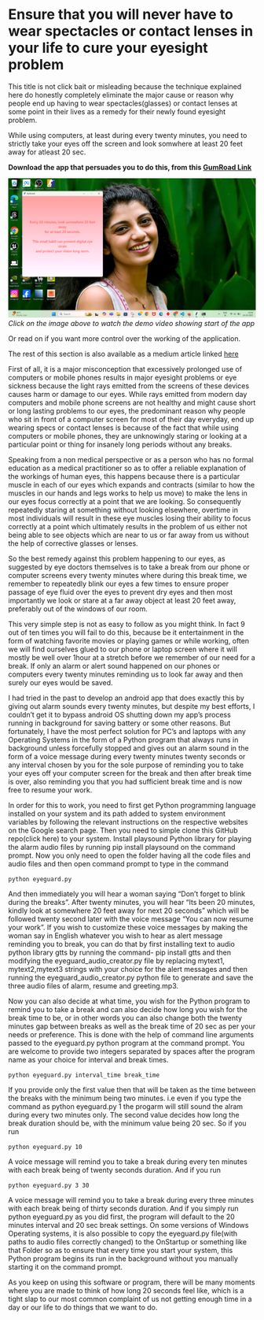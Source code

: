# Ensure that you will never have to wear spectacles or contact lenses in your life to cure your eyesight problem

This title is not click bait or misleading because the technique explained here do honestly completely eliminate the major cause or reason why people end up having to wear spectacles(glasses) or contact lenses at some point in their lives as a remedy for their newly found eyesight problem.

While using computers, at least during every twenty minutes, you need to strictly take your eyes off the screen and look somwhere at least 20 feet away for atleast 20 sec. 

**Download the app that persuades you to do this, from this [GumRoad Link](https://sreehari083.gumroad.com/l/lcbjw)** 

[![app](thumb.png)](https://sreehari1994.github.io/eye_guard/assets/readmeVideo.mp4)
*Click on the image above to watch the demo video showing start of the app*


Or read on if you want more control over the working of the application.

The rest of this section is also available as a medium article linked [here](https://medium.com/@sreehari.mras/ensure-that-you-will-never-have-to-wear-spectacles-or-contact-lenses-in-your-life-to-cure-your-a9cd3f07207a)

First of all, it is a major misconception that excessively prolonged use of computers or mobile phones results in major eyesight problems or eye sickness because the light rays emitted from the screens of these devices causes harm or damage to our eyes. While rays emitted from modern day computers and mobile phone screens are not healthy and might cause short or long lasting problems to our eyes, the predominant reason why people who sit in front of a computer screen for most of their day everyday, end up wearing specs or contact lenses is because of the fact that while using computers or mobile phones, they are unknowingly staring or looking at a particular point or thing for insanely long periods without any breaks.

Speaking from a non medical perspective or as a person who has no formal education as a medical practitioner so as to offer a reliable explanation of the workings of human eyes, this happens because there is a particular muscle in each of our eyes which expands and contracts (similar to how the muscles in our hands and legs works to help us move) to make the lens in our eyes focus correctly at a point that we are looking. So consequently repeatedly staring at something without looking elsewhere, overtime in most individuals will result in these eye muscles losing their ability to focus correctly at a point which ultimately results in the problem of us either not being able to see objects which are near to us or far away from us without the help of corrective glasses or lenses.

So the best remedy against this problem happening to our eyes, as suggested by eye doctors themselves is to take a break from our phone or computer screens every twenty minutes where during this break time, we remember to repeatedly blink our eyes a few times to ensure proper passage of eye fluid over the eyes to prevent dry eyes and then most importantly we look or stare at a far away object at least 20 feet away, preferably out of the windows of our room.

This very simple step is not as easy to follow as you might think. In fact 9 out of ten times you will fail to do this, because be it entertainment in the form of watching favorite movies or playing games or while working, often we will find ourselves glued to our phone or laptop screen where it will mostly be well over 1hour at a stretch before we remember of our need for a break. If only an alarm or alert sound happened on our phones or computers every twenty minutes reminding us to look far away and then surely our eyes would be saved.

I had tried in the past to develop an android app that does exactly this by giving out alarm sounds every twenty minutes, but despite my best efforts, I couldn’t get it to bypass android OS shutting down my app’s process running in background for saving battery or some other reasons. But fortunately, I have the most perfect solution for PC’s and laptops with any Operating Systems in the form of a Python program that always runs in background unless forcefully stopped and gives out an alarm sound in the form of a voice message during every twenty minutes twenty seconds or any interval chosen by you for the sole purpose of reminding you to take your eyes off your computer screen for the break and then after break time is over, also reminding you that you had sufficient break time and is now free to resume your work.

In order for this to work, you need to first get Python programming language installed on your system and its path added to system environment variables by following the relevant instructions on the respective websites on the Google search page. Then you need to simple clone this GitHub repo(click here) to your system. Install playsound Python library for playing the alarm audio files by running pip install playsound on the command prompt. Now you only need to open the folder having all the code files and audio files and then open command prompt to type in the command

```
python eyeguard.py
```

And then immediately you will hear a woman saying “Don’t forget to blink during the breaks”. After twenty minutes, you will hear “Its been 20 minutes, kindly look at somewhere 20 feet away for next 20 seconds” which will be followed twenty second later with the voice message “You can now resume your work”. If you wish to customize these voice messages by making the woman say in English whatever you wish to hear as alert message reminding you to break, you can do that by first installing text to audio python library gtts by running the command- pip install gtts and then modifying the eyeguard_audio_creator.py file by replacing mytext1, mytext2,mytext3 strings with your choice for the alert messages and then running the eyeguard_audio_creator.py python file to generate and save the three audio files of alarm, resume and greeting.mp3.

Now you can also decide at what time, you wish for the Python program to remind you to take a break and can also decide how long you wish for the break time to be, or in other words you can also change both the twenty minutes gap between breaks as well as the break time of 20 sec as per your needs or preference. This is done with the help of command line arguments passed to the eyeguard.py python program at the command prompt. You are welcome to provide two integers separated by spaces after the program name as your choice for interval and break times.

```
python eyeguard.py interval_time break_time
```

If you provide only the first value then that will be taken as the time between the breaks with the minimum being two minutes. i.e even if you type the command as python eyeguard.py 1 the progarm will still sound the alram during every two minutes only. The second value decides how long the break duration should be, with the minimum value being 20 sec. So if you run

```
python eyeguard.py 10
```

A voice message will remind you to take a break during every ten minutes with each break being of twenty seconds duration. And if you run

```
python eyeguard.py 3 30
```

A voice message will remind you to take a break during every three minutes with each break being of thirty seconds duration. And if you simply run python eyeguard.py as you did first, the program will default to the 20 minutes interval and 20 sec break settings. On some versions of Windows Operating systems, it is also possible to copy the eyeguard.py file(with paths to audio files correctly changed) to the OnStartup or something like that Folder so as to ensure that every time you start your system, this Python program begins its run in the background without you manually starting it on the command prompt.

As you keep on using this software or program, there will be many moments where you are made to think of how long 20 seconds feel like, which is a tight slap to our most common complaint of us not getting enough time in a day or our life to do things that we want to do.